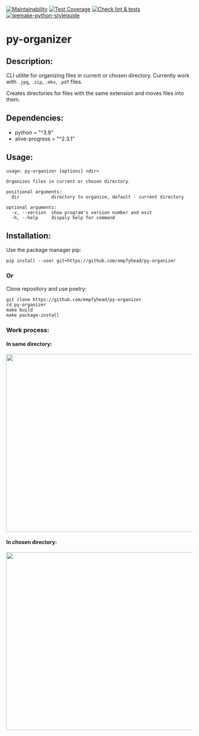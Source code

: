 [![Maintainability](https://api.codeclimate.com/v1/badges/7db766b24dfc3cd2ed5a/maintainability)](https://codeclimate.com/github/emp7yhead/py-organizer/maintainability) [![Test Coverage](https://api.codeclimate.com/v1/badges/7db766b24dfc3cd2ed5a/test_coverage)](https://codeclimate.com/github/emp7yhead/py-organizer/test_coverage) [![Check lint & tests](https://github.com/emp7yhead/py-organizer/actions/workflows/CI.yml/badge.svg)](https://github.com/emp7yhead/py-organizer/actions/workflows/CI.yml) [![wemake-python-styleguide](https://img.shields.io/badge/style-wemake-000000.svg)](https://github.com/wemake-services/wemake-python-styleguide)
# py-organizer
## Description:
CLI utilite for organizing files in current or chosen directory.
Currently work with ```.jpg```, ```.zip```, ```.mkv```, ```.pdf``` files.

Creates directories for files with the same extension and moves files into them.

## Dependencies:
- python = "^3.9"
- alive-progress = "^2.3.1"
## Usage:
```
usage: py-organizer [options] <dir>

Organizes files in current or chosen directory.

positional arguments:
  dir            directory to organize, default - current directory

optional arguments:
  -v, --version  show program's version number and exit
  -h, --help     dispaly help for command
```
## Installation:
Use the package manager pip:
```
pip install --user git+https://github.com/emp7yhead/py-organizer
```
### Or
Clone repository and use poetry:
```
git clone https://github.com/emp7yhead/py-organizer
cd py-organizer
make build
make package-install
```

### Work process:
#### In same directory:
<img src="https://media3.giphy.com/media/ZBOPlteu9XXKhA6Eqg/giphy.gif?cid=790b7611771b2c43ca2dad64a33b10a621c40f1897213e14&rid=giphy.gif&ct=g" width="640" height="480"/>

#### In chosen directory:
<img src="https://media0.giphy.com/media/0ctI05h8AwnRnfEt4i/giphy.gif?cid=790b76114321972fd643309cd15501f6e20106e8237ba272&rid=giphy.gif&ct=g" width="640" height="480"/>
